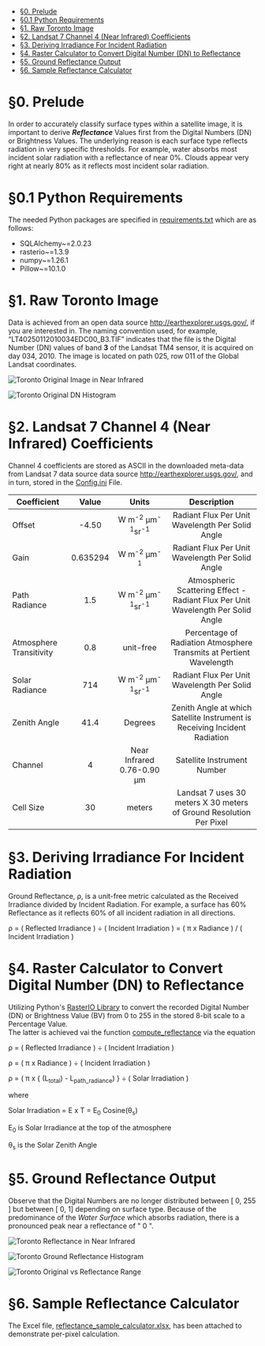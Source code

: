 <!-- TOC -->
* [§0. Prelude](#0-prelude)
* [§0.1 Python Requirements](#01-python-requirements)
* [§1. Raw Toronto Image](#1-raw-toronto-image)
* [§2. Landsat 7 Channel 4 (Near Infrared) Coefficients](#2-landsat-7-channel-4-near-infrared-coefficients)
* [§3. Deriving Irradiance For Incident Radiation](#3-deriving-irradiance-for-incident-radiation)
* [§4. Raster Calculator to Convert Digital Number (DN) to Reflectance](#4-raster-calculator-to-convert-digital-number-dn-to-reflectance)
* [§5. Ground Reflectance Output](#5-ground-reflectance-output)
* [§6. Sample Reflectance Calculator](#6-sample-reflectance-calculator)
<!-- TOC -->

# §0. Prelude

In order to accurately classify surface types within a satellite image, it is important to derive _**Reflectance**_
Values first from the Digital Numbers (DN) or Brightness Values. The underlying reason is each surface type reflects
radiation in very specific thresholds. For example, water absorbs most incident solar radiation with a reflectance of
near 0%. Clouds appear very right at nearly 80% as it reflects most incident solar radiation.

# §0.1 Python Requirements

The needed Python packages are specified in [requirements.txt](https://github.com/amr-y-shalaby/ground_reflectance/blob/main/requirements.txt) which are as follows:

* SQLAlchemy~=2.0.23
* rasterio~=1.3.9
* numpy~=1.26.1
* Pillow~=10.1.0


# §1. Raw Toronto Image

Data is achieved from an open data source http://earthexplorer.usgs.gov/, if you are interested in. The naming
convention used, for example, “LT40250112010034EDC00_B3.TIF” indicates that the file is the Digital Number (DN) values
of band **3** of the Landsat TM4 sensor, it is acquired on day 034, 2010. The image is located on path
025, row 011 of the Global Landsat coordinates.

![](https://github.com/amr-y-shalaby/ground_reflectance/blob/main/output/Toronto_band4_Near_IR.png "Toronto Original Image in Near Infrared")

![](https://github.com/amr-y-shalaby/ground_reflectance/blob/main/output/toronto_original_image_histogram.png "Toronto Original DN Histogram")


# §2. Landsat 7 Channel 4 (Near Infrared) Coefficients

Channel 4 coefficients are stored as ASCII in the downloaded meta-data from Landsat 7 data source data source http://earthexplorer.usgs.gov/, and in turn, stored in the [Config.ini](https://github.com/amr-y-shalaby/ground_reflectance/blob/main/Python/config.ini#L12-L20) File.

| Coefficient             |  Value   |                      Units                      |                                   Description                                    |
|-------------------------|:--------:|:-----------------------------------------------:|:--------------------------------------------------------------------------------:|
| Offset                  |  -4.50   | W m<sup>-2</sup> μm<sup>-1</sup>sr<sup>-1</sup> |                 Radiant Flux Per Unit Wavelength Per Solid Angle                 |
| Gain                    | 0.635294 |        W m<sup>-2</sup> μm<sup>-1</sup>         |                 Radiant Flux Per Unit Wavelength Per Solid Angle                 |
| Path Radiance           |   1.5    | W m<sup>-2</sup> μm<sup>-1</sup>sr<sup>-1</sup> | Atmospheric Scattering Effect - Radiant Flux Per Unit Wavelength Per Solid Angle |
| Atmosphere Transitivity |   0.8    |                    unit-free                    |       Percentage of Radiation Atmosphere Transmits at Pertient Wavelength        |
| Solar Radiance          |   714    | W m<sup>-2</sup> μm<sup>-1</sup>sr<sup>-1</sup> |                 Radiant Flux Per Unit Wavelength Per Solid Angle                 |
| Zenith Angle            |   41.4   |                     Degrees                     |    Zenith Angle at which Satellite Instrument is Receiving Incident Radiation    |
| Channel                 |    4     |           Near Infrared 0.76-0.90 μm            |                           Satellite Instrument Number                            |
| Cell Size               |    30    |                     meters                      |       Landsat 7 uses 30 meters X 30 meters of Ground Resolution Per Pixel        |

# §3. Deriving Irradiance For Incident Radiation

Ground Reflectance, ρ, is a unit-free metric calculated as the Received Irradiance divided by Incident Radiation. For
example, a surface has 60% Reflectance as it reflects 60% of all incident radiation in all directions.

ρ = ( Reflected Irradiance ) ÷ ( Incident Irradiation ) =  ( π x Radiance ) / ( Incident Irradiation )

# §4. Raster Calculator to Convert Digital Number (DN) to Reflectance
Utilizing Python's [RasterIO Library]([https://rasterio.readthedocs.io/en/stable/) to convert the recorded Digital Number (DN) or Brightness Value (BV) from 0 to 255 in the stored 8-bit scale to a Percentage Value.  
The latter is achieved vai the function [compute_reflectance](https://github.com/amr-y-shalaby/ground_reflectance/blob/main/Python/preprocessor.py#L113-L131) via the equation

ρ = ( Reflected Irradiance ) ÷ ( Incident Irradiation )

ρ = ( π x Radiance ) ÷ ( Incident Irradiation )

ρ = ( π x { (L<sub>total</sub>) - L<sub>path_radiance</sub>) } ÷ ( Solar Irradiation )

where 

Solar Irradiation =  E x T = E<sub>0</sub> Cosine(θ<sub>s</sub>)

E<sub>0</sub> is Solar Irradiance at the top of the atmosphere

θ<sub>s</sub> is the Solar Zenith Angle

# §5. Ground Reflectance Output

Observe that the Digital Numbers are no longer distributed between [ 0, 255 ] but between [ 0, 1] depending on surface type.  Because of the predominance of the _Water Surface_ which absorbs radiation, there is a pronounced peak near a reflectance of " 0 ".

![](https://github.com/amr-y-shalaby/ground_reflectance/blob/main/output/toronto_ground_reflectance.png "Toronto Reflectance  in Near Infrared")

![](https://github.com/amr-y-shalaby/ground_reflectance/blob/main/output/toronto_ground_reflectance_histogram.png "Toronto Ground Reflectance Histogram")

![](https://github.com/amr-y-shalaby/ground_reflectance/blob/main/output/toronto_original_vs_reflectance.png "Toronto Original vs Reflectance Range")


# §6. Sample Reflectance Calculator

The Excel file, [reflectance_sample_calculator.xlsx](https://github.com/amr-y-shalaby/ground_reflectance/blob/main/output/reflectance_sample_calculator.xlsx), has been attached to demonstrate per-pixel calculation.
